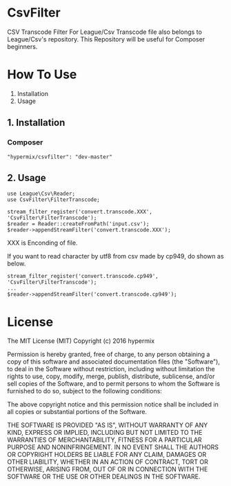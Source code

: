 # CsvFilter

CSV Transcode Filter For League/Csv
Transcode file also belongs to League/Csv's repository.
This Repository will be useful for Composer beginners.

# How To Use
1. Installation
2. Usage

## 1. Installation

### Composer
```
"hypermix/csvfilter": "dev-master"
```

## 2. Usage

```
use League\Csv\Reader;
use CsvFilter\FilterTranscode;
```

```
stream_filter_register('convert.transcode.XXX', 'CsvFilter\FilterTranscode');
$reader = Reader::createFromPath('input.csv');
$reader->appendStreamFilter('convert.transcode.XXX');
```
XXX is Enconding of file.

If you want to read character by utf8 from csv made by cp949, do shown as below.
```
stream_filter_register('convert.transcode.cp949', 'CsvFilter\FilterTranscode');
...
$reader->appendStreamFilter('convert.transcode.cp949');
```

# License
The MIT License (MIT)
Copyright (c) 2016 hypermix

Permission is hereby granted, free of charge, to any person obtaining a copy of this software and associated documentation files (the "Software"), to deal in the Software without restriction, including without limitation the rights to use, copy, modify, merge, publish, distribute, sublicense, and/or sell copies of the Software, and to permit persons to whom the Software is furnished to do so, subject to the following conditions:

The above copyright notice and this permission notice shall be included in all copies or substantial portions of the Software.

THE SOFTWARE IS PROVIDED "AS IS", WITHOUT WARRANTY OF ANY KIND, EXPRESS OR IMPLIED, INCLUDING BUT NOT LIMITED TO THE WARRANTIES OF MERCHANTABILITY, FITNESS FOR A PARTICULAR PURPOSE AND NONINFRINGEMENT. IN NO EVENT SHALL THE AUTHORS OR COPYRIGHT HOLDERS BE LIABLE FOR ANY CLAIM, DAMAGES OR OTHER LIABILITY, WHETHER IN AN ACTION OF CONTRACT, TORT OR OTHERWISE, ARISING FROM, OUT OF OR IN CONNECTION WITH THE SOFTWARE OR THE USE OR OTHER DEALINGS IN THE SOFTWARE.
